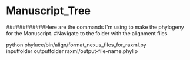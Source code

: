 Manuscript_Tree
===============
############Here are the commands I'm using to make the phylogeny for the Manuscript.
#Navigate to the folder with the alignment files

python phyluce/bin/align/format_nexus_files_for_raxml.py \
inputfolder outputfolder raxml/output-file-name.phylip   
